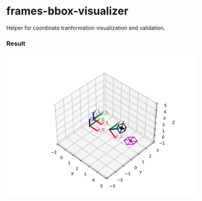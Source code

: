 # frames-bbox-visualizer

Helper for coordinate tranformation visualization and validation.

### Result
![Result.](https://github.com/giacomotomasi/frames-bbox-visualizer/blob/main/img/frames.png)
